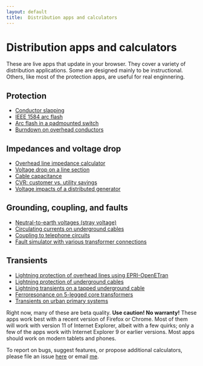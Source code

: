 ```yaml
---
layout: default
title:  Distribution apps and calculators
---
```


# Distribution apps and calculators

These are live apps that update in your browser. They cover a variety of
distribution applications. Some are designed mainly to be instructional. Others,
like most of the protection apps, are useful for real enginnering.

## Protection

- [Conductor slapping](mdpad.html?conductor_slapping.md)
- [IEEE 1584 arc flash](mdpad.html?1584.md)
- [Arc flash in a padmounted switch](mdpad.html?arc_flash_padsw.md)
- [Burndown on overhead conductors](mdpad.html?burndown.md)

## Impedances and voltage drop

- [Overhead line impedance calculator](mdpad.html?impedances.md)
- [Voltage drop on a line section](voltage-drop)
- [Cable capacitance](mdpad.html?cable_capacitance.md)
- [CVR: customer vs. utility savings](mdpad.html?cvr.md)
- [Voltage impacts of a distributed generator](mdpad.html?dg.md)

## Grounding, coupling, and faults

- [Neutral-to-earth voltages (stray voltage)](mdpad.html?StrayVoltage.md)
- [Circulating currents on underground cables](mdpad.html?CableCirculatingCurrents.md)
- [Coupling to telephone circuits](mdpad.html?phone_coupling.md)
- [Fault simulator with various transformer connections](fault-simulator)

## Transients

- [Lightning protection of overhead lines using EPRI-OpenETran](mdpad_local.html?OpenETran.md)
- [Lightning protection of underground cables](mdpad.html?lightning_cable.md)
- [Lightning transients on a tapped underground cable](mdpad.html?cable_transients.md)
- [Ferroresonance on 5-legged core transformers](mdpad.html?ferro.md)
- [Transients on urban primary systems](mdpad.html?UrbanPrimary.md)

Right now, many of these are beta quality. **Use caution! No warranty!**
These apps work best with a recent version of Firefox or Chrome. Most
of them will work with version 11 of Internet Explorer, albeit with a
few quirks; only a few of the apps work with Internet Explorer 9 or
earlier versions. Most apps should work on modern tablets and phones.

To report on bugs, suggest features, or propose additional
calculators, please file an issue
[here](https://github.com/powerdistribution/powerdistribution.github.io/issues)
or email [me](mailto:tshort@epri.com).

